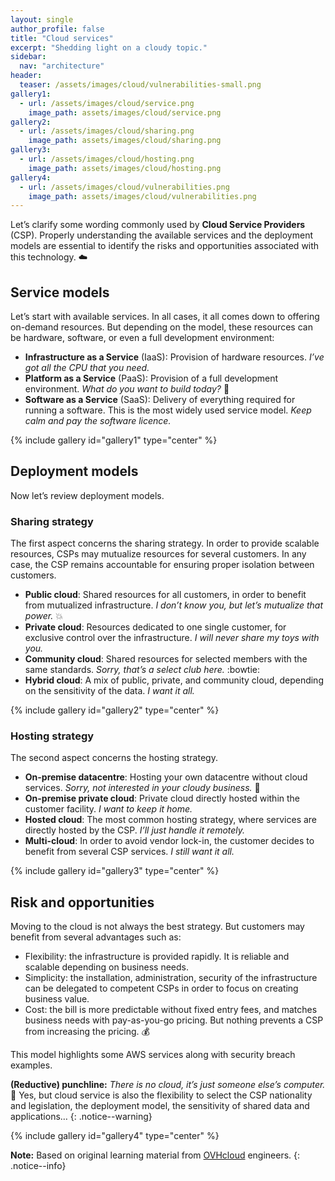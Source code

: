 ```yaml
---
layout: single
author_profile: false
title: "Cloud services"
excerpt: "Shedding light on a cloudy topic."
sidebar:
  nav: "architecture"
header:
  teaser: /assets/images/cloud/vulnerabilities-small.png
gallery1:
  - url: /assets/images/cloud/service.png
    image_path: assets/images/cloud/service.png
gallery2:
  - url: /assets/images/cloud/sharing.png
    image_path: assets/images/cloud/sharing.png
gallery3:
  - url: /assets/images/cloud/hosting.png
    image_path: assets/images/cloud/hosting.png
gallery4:
  - url: /assets/images/cloud/vulnerabilities.png
    image_path: assets/images/cloud/vulnerabilities.png
---
```


Let’s clarify some wording commonly used by **Cloud Service Providers** (CSP). Properly understanding the available services and the deployment models are essential to identify the risks and opportunities associated with this technology. :cloud:

## Service models

Let’s start with available services. In all cases, it all comes down to offering on-demand resources. But depending on the model, these resources can be hardware, software, or even a full development environment:
- **Infrastructure as a Service** (IaaS): Provision of hardware resources. *I’ve got all the CPU that you need.*
- **Platform as a Service** (PaaS): Provision of a full development environment. *What do you want to build today?* :wrench:
- **Software as a Service** (SaaS): Delivery of everything required for running a software. This is the most widely used service model. *Keep calm and pay the software licence.*

{% include gallery id="gallery1" type="center" %}

## Deployment models

Now let’s review deployment models.

### Sharing strategy

The first aspect concerns the sharing strategy. In order to provide scalable resources, CSPs may mutualize resources for several customers. In any case, the CSP remains accountable for ensuring proper isolation between customers.
- **Public cloud**: Shared resources for all customers, in order to benefit from mutualized infrastructure. *I don’t know you, but let’s mutualize that power.* :boom:
- **Private cloud**: Resources dedicated to one single customer, for exclusive control over the infrastructure. *I will never share my toys with you.*
- **Community cloud**: Shared resources for selected members with the same standards. *Sorry, that’s a select club here.* :bowtie:
- **Hybrid cloud**: A mix of public, private, and community cloud, depending on the sensitivity of the data. *I want it all.*

{% include gallery id="gallery2" type="center" %}

### Hosting strategy

The second aspect concerns the hosting strategy.
- **On-premise datacentre**: Hosting your own datacentre without cloud services. *Sorry, not interested in your cloudy business.* :european_castle:
- **On-premise private cloud**: Private cloud directly hosted within the customer facility. *I want to keep it home.*
- **Hosted cloud**: The most common hosting strategy, where services are directly hosted by the CSP. *I’ll just handle it remotely.*
- **Multi-cloud**: In order to avoid vendor lock-in, the customer decides to benefit from several CSP services. *I still want it all.*

{% include gallery id="gallery3" type="center" %}

## Risk and opportunities

Moving to the cloud is not always the best strategy. But customers may benefit from several advantages such as:
- Flexibility: the infrastructure is provided rapidly. It is reliable and scalable depending on business needs.
- Simplicity: the installation, administration, security of the infrastructure can be delegated to competent CSPs in order to focus on creating business value.
- Cost: the bill is more predictable without fixed entry fees, and matches business needs with pay-as-you-go pricing. But nothing prevents a CSP from increasing the pricing. :moneybag:

This model highlights some AWS services along with security breach examples.

**(Reductive) punchline:** *There is no cloud, it’s just someone else’s computer.* :loudspeaker: Yes, but cloud service is also the flexibility to select the CSP nationality and legislation, the deployment model, the sensitivity of shared data and applications…
{: .notice--warning}

{% include gallery id="gallery4" type="center" %}

**Note:** Based on original learning material from [OVHcloud](https://www.ovhcloud.com/) engineers.
{: .notice--info}
